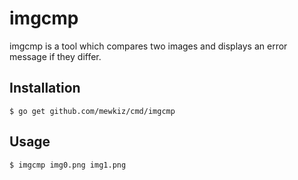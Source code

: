 imgcmp
======

imgcmp is a tool which compares two images and displays an error message if they
differ.

Installation
------------

    $ go get github.com/mewkiz/cmd/imgcmp

Usage
-----

    $ imgcmp img0.png img1.png
